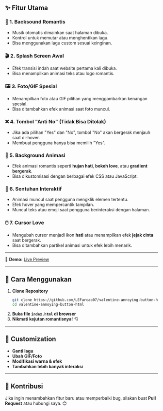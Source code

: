 ## ✨ Fitur Utama

### 🎵 1. Backsound Romantis
- Musik otomatis dimainkan saat halaman dibuka.
- Kontrol untuk memutar atau menghentikan lagu.
- Bisa menggunakan lagu custom sesuai keinginan.

### 🎬 2. Splash Screen Awal
- Efek transisi indah saat website pertama kali dibuka.
- Bisa menampilkan animasi teks atau logo romantis.

### 🖼️ 3. Foto/GIF Spesial
- Menampilkan foto atau GIF pilihan yang menggambarkan kenangan spesial.
- Bisa ditambahkan efek animasi saat foto muncul.

### ❌ 4. Tombol "Anti No" (Tidak Bisa Ditolak)
- Jika ada pilihan "Yes" dan "No", tombol "No" akan bergerak menjauh saat di-hover.
- Membuat pengguna hanya bisa memilih "Yes".

### 🎇 5. Background Animasi
- Efek animasi romantis seperti **hujan hati**, **bokeh love**, atau **gradient bergerak**.
- Bisa dikustomisasi dengan berbagai efek CSS atau JavaScript.

### 💞 6. Sentuhan Interaktif
- Animasi muncul saat pengguna mengklik elemen tertentu.
- Efek hover yang mempercantik tampilan.
- Muncul teks atau emoji saat pengguna berinteraksi dengan halaman.

### 🖱️ 7. Cursor Love
- Mengubah cursor menjadi ikon **hati** atau menampilkan efek **jejak cinta** saat bergerak.
- Bisa ditambahkan partikel animasi untuk efek lebih menarik.

---

🔹 **Demo:** [Live Preview](https://lefarcao07.github.io/valentine-annoying-button-html/)

---

## 🚀 Cara Menggunakan
1. **Clone Repository**
   ```sh
   git clone https://github.com/LEFarcao07/valentine-annoying-button-html.git
   cd valentine-annoying-button-html
   ```
2. **Buka file `index.html` di browser**
3. **Nikmati kejutan romantisnya!** 💘

---

## 🎁 Customization
- **Ganti lagu**
- **Ubah GIF/Foto** 
- **Modifikasi warna & efek**
- **Tambahkan lebih banyak interaksi**

---

## 💌 Kontribusi
Jika ingin menambahkan fitur baru atau memperbaiki bug, silakan buat **Pull Request** atau hubungi saya. 😊

